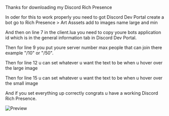 Thanks for downloading my Discord Rich Presence

In oder for this to work properly you need to got Discord Dev Portal create a bot go to Rich Presence > Art Asssets add to images name large and min

And then on line 7 in the client.lua you need to copy youre bots application id which is in the general information tab in Discord Dev Portal. 

Then for line 9 you put youre server number max people that can join there example "/10" or "/50".

Then for line 12 u can set whatever u want the text to be when u hover over the large image

Then for line 15 u can set whatever u want the text to be when u hover over the small image

And if you set everything up correctly congrats u have a working Discord Rich Presence.

![Preview](https://github.com/rexdevlabs/Discord-Rich-Presence/assets/130521460/03767922-04c3-40aa-af3d-3e3ef9e61fa5)
